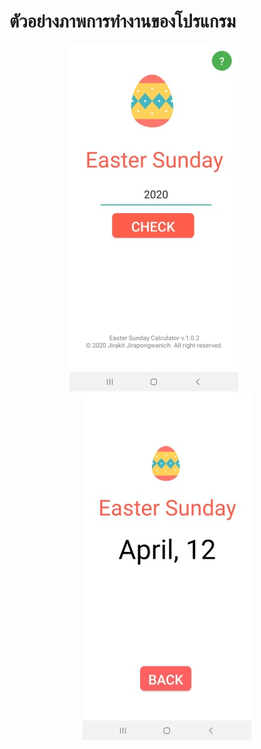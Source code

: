 # ตัวอย่างภาพการทำงานของโปรแกรม
<div align="center">
  <kbd>
    <img src="https://github.com/jamejunj/6234409723/blob/master/LAB4/screenshot/0001.jpg">
    &nbsp;&nbsp;&nbsp;&nbsp;
    <img src="https://github.com/jamejunj/6234409723/blob/master/LAB4/screenshot/0002.jpg">
  </kbd>
</div>
